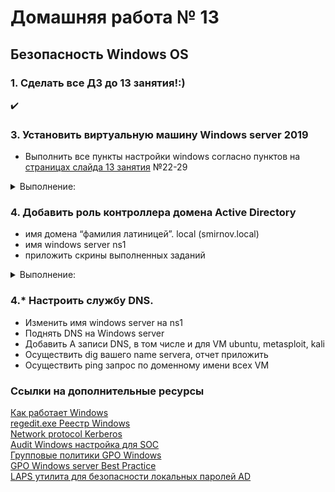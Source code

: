 # Домашняя работа № 13
## Безопасность Windows OS

### 1. Сделать все ДЗ до 13 занятия!:)
 ✔️
### 3. Установить виртуальную машину Windows server 2019
 - Выполнить все пункты настройки windows согласно пунктов на [страницах слайда 13 занятия](13_Windows.pdf) №22-29

<details>
  <summary>Выполнение:</summary>

У меня Windows 2022 Server. Выполнение в процессе.

</details>

### 4. Добавить роль контроллера домена Active Directory
- имя домена “фамилия латиницей”. local (smirnov.local)
- имя windows server ns1
- приложить скрины выполненных заданий

<details>
  <summary>Выполнение:</summary>

В процессе

</details>

### 4.*  Настроить службу DNS.
- Изменить имя windows server на ns1
- Поднять DNS на Windows server
- Добавить A записи DNS, в том числе и для VM ubuntu, metasploit, kali
- Осуществить dig вашего name servera, отчет приложить
- Осуществить ping запрос по доменному имени всеx VM


### Ссылки на дополнительные ресурсы
[Как работает Windows](https://uchet-jkh.ru/i/kak-rabotaet-operacionnaya-sistema-windows-principy-i-funkcionalnost/)<br>
[regedit.exe Реестр Windows](https://itspectr.ru/chto-takoe-reestr-windows-vvodnaya-chast/)<br>
[Network protocol Kerberos](https://www.keepersecurity.com/ru_RU/resources/glossary/what-is-kerberos/)<br>
[Audit Windows настройка для SOC](https://www.anti-malware.ru/practice/methods/Setting-up-auditing-in-Windows-for-full-SOC-monitoring)<br>
[Групповые политики GPO Windows](https://1cloud.ru/help/windows/gruppovye-politiki-active-directory)<br>
[GPO Windows server Best Practice](https://winitpro.ru/index.php/category/group-policy/)<br>
[LAPS утилита для безопасности локальных паролей AD](https://activedirectorypro.com/microsoft-laps-setup-install-guide/)<br>
